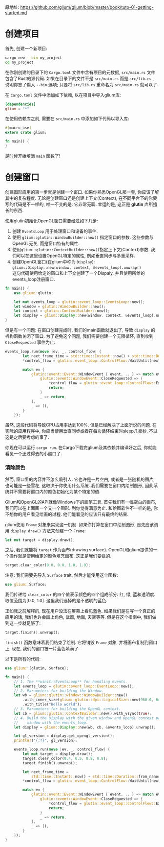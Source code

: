 

原地址: <https://github.com/glium/glium/blob/master/book/tuto-01-getting-started.md>

# 创建项目

首先, 创建一个新项目:  

```sh
cargo new --bin my_project
cd my_project
```

在你刚创建的目录下的 `Cargo.toml` 文件中含有项目的元数据, `src/main.rs` 文件包含了Rust的源代码. 如果在目录下的文件不是 `src/main.rs` 而是 `src/lib.rs` , 说明你忘了输入 `--bin` 选项; 只要将 `src/lib.rs` 重命名为 `src/main.rs` 就可以了.  

在 `Cargo.toml` 文件中添加如下依赖, 以在项目中导入glium库:  

```toml
[dependencies]
glium = "*"
```

在使用依赖库之前, 需要在 `src/main.rs` 中添加如下代码以导入库:  

```rust
#[macro_use]
extern crate glium;

fn main() {
}
```

是时候开始填满 `main` 函数了!

# 创建窗口

创建图形应用的第一步就是创建一个窗口. 如果你熟悉OpenGL那一套, 你应该了解其中的复杂程度. 无论是创建窗口还是创建上下文(Context), 在不同平台下的你要写的代码是不一样的, 唯一不变的是: 它非常无聊. 幸运的是, 这正是 **glutin** 库所擅长的东西.  

使用glutin初始化OpenGL窗口需要经过如下几步:  

1. 创建 `EventsLoop` 用于处理窗口和设备的事件.  
2. 使用 `glium::glutin::WindowBuilder::new()` 指定窗口的参数. 这些参数与OpenGL无关, 而是窗口特有的属性.   
3. 使用`glium::glutin::ContextBuilder::new()`指定上下文(Context)参数. 我们可以在这里设置OpenGL特定的属性, 例如垂直同步与多重采样.    
4. 创建OpenGL窗口(在glium中称为 `Display`):  
    `glium::Display::new(window, context, &events_loop).unwrap()`  
    这句代码使用给定的窗口和上下文创建了一个Dispaly, 并且使用所给的events_loop注册窗口.  

```rust
fn main() {
    use glium::glutin;

    let mut events_loop = glutin::event_loop::EventsLoop::new();
    let window = glutin::WindowBuilder::new();
    let context = glutin::ContextBuilder::new();
    let display = glium::Display::new(window, context, &events_loop).unwrap();
}
```

但是有一个问题: 在窗口创建完成时, 我们的main函数就退出了, 导致 `display` 的析构函数关闭了窗口. 为了避免这个问题, 我们需要创建一个无限循环, 直到收到 `CloseRequested` 事件为止:  

```rust
events_loop.run(move |ev, _, control_flow| {
        let next_frame_time = std::time::Instant::now() + std::time::Duration::from_nanos(16_666_667);
        *control_flow = glutin::event_loop::ControlFlow::WaitUntil(next_frame_time);

        match ev {
            glutin::event::Event::WindowEvent { event, .. } => match event {
                glutin::event::WindowEvent::CloseRequested => {
                    *control_flow = glutin::event_loop::ControlFlow::Exit;
                    return;
                }
                _ => return,
            },
            _ => (),
        }
    });
```

虽然, 这段代码将导致CPU占用率达到100%, 但是已经解决了上面所说的问题. 在实际的应用程序中, 你应当使用垂直同步或者在每次循环结束时sleep几毫秒, 不过这是之后要考虑的事了.  

你现在可以运行 `cargo run`. 在Cargo下载完glium及其依赖并编译好之后, 你就能看见一个还过得去的小窗口了.  

### 清除颜色

然而, 窗口里的内容并不怎么吸引人. 它也许是一片空白, 或者是一张随机的图片, 也可能是一些雪花, 这取决于你使用什么系统. 我们需要在窗口内绘制图形, 因此系统并不需要将窗口内的颜色初始化为某个特定的值.  

Glium和OpenGL的API就像Windows下的画笔工具. 首先我们有一幅空白的画布, 我们可以在上面画一个又一个图形. 到你觉得满意为止. 和绘图软件不一样的是, 你不想你的用户看见绘画的过程. 他们能看见的应该只有最终的结果.  

glium使用 `Frame` 对象来实现这一机制. 如果你打算在窗口中绘制图形, 首先应该调用 `display.draw()` 方法来创建一个 `Frame`:   

```rust
let mut target = display.draw();
```

之后, 我们就能将 `target` 作为画布(drawing surface). OpenGL和glium提供的一个操作就是使用给定的颜色填充画布. 这正是我们要做的.  

```rust
target.clear_color(0.0, 0.0, 1.0, 1.0);
```

注意: 我们需要先导入 `Surface` trait, 然后才能使用这个函数:  

```rust
use glium::Surface;
```

我们传递给 `clear_color` 的四个值表示颜色的四个组成部分: 红, 绿, 蓝和透明度. 取值范围为[0.0, 1.0]. 这里我们选择的是不透明的蓝色.  

正如我之前解释的, 现在用户没法在屏幕上看见蓝色. 如果我们是在写一个真正的应用的话, 我们也许会画上角色, 武器, 地面, 天空等等. 但是在这个指南中, 我们做到这一步就足够了:  

```rust
target.finish().unwrap();
```

`finish()` 函数意味着我们结束了绘制. 它将销毁 `Frame` 对象, 并将画布复制到窗口上. 现在, 我们的窗口被一片蓝色填满了.  

以下是所有的代码:  

```rust
use glium::{glutin, Surface};

fn main() {
    // 1. The **winit::EventsLoop** for handling events.
    let events_loop = glutin::event_loop::EventLoop::new();
    // 2. Parameters for building the Window.
    let wb = glium::glutin::window::WindowBuilder::new()
        .with_inner_size(glium::glutin::dpi::LogicalSize::new(960.0, 640.0))
        .with_title("Hello world");
    // 3. Parameters for building the OpenGL context.
    let cb = glium::glutin::ContextBuilder::new().with_vsync(true);
    // 4. Build the Display with the given window and OpenGL context parameters and register the
    //    window with the events_loop.
    let display = glium::Display::new(wb, cb, &events_loop).unwrap();

    let gl_version = display.get_opengl_version();
    println!("{:?}", gl_version);

    events_loop.run(move |ev, _, control_flow| {
        let mut target = display.draw();
        target.clear_color(0.4, 0.5, 0.8, 0.8);
        target.finish().unwrap();

        let next_frame_time =
            std::time::Instant::now() + std::time::Duration::from_nanos(16_666_667);
        *control_flow = glutin::event_loop::ControlFlow::WaitUntil(next_frame_time);

        match ev {
            glutin::event::Event::WindowEvent { event, .. } => match event {
                glutin::event::WindowEvent::CloseRequested => {
                    *control_flow = glutin::event_loop::ControlFlow::Exit;
                    return;
                }
                _ => return,
            },
            _ => (),
        }
    });
}

```
